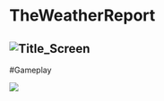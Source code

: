 # TheWeatherReport
![Title_Screen](https://github.com/malachias13/TheWeatherReport/assets/69220988/e11b52c9-66bb-4558-bfa1-a6509ffe7bb1)
----
#Gameplay

[![](https://img.youtube.com/vi/KAlzdmnUE7M/0.jpg)](https://www.youtube.com/watch?v=KAlzdmnUE7M)

